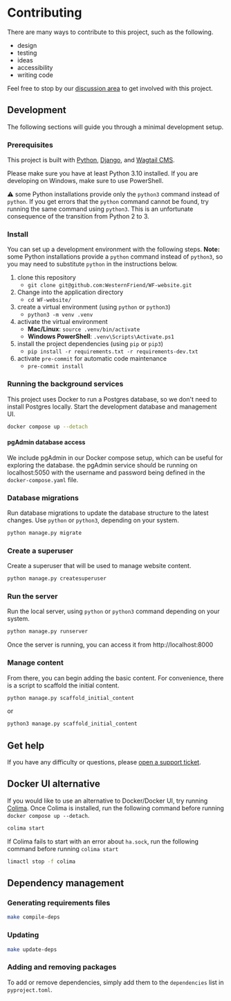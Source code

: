 # Contributing

There are many ways to contribute to this project, such as the following.

- design
- testing
- ideas
- accessibility
- writing code

Feel free to stop by our [discussion area](https://github.com/WesternFriend/WF-website/discussions) to get involved with this project.

## Development

The following sections will guide you through a minimal development setup.

### Prerequisites

This project is built with [Python](https://www.python.org/), [Django](https://www.djangoproject.com/), and [Wagtail CMS](https://wagtail.io/).

Please make sure you have at least Python 3.10 installed. If you are developing on Windows, make sure to use PowerShell.

:warning: some Python installations provide only the `python3` command instead of `python`. If you get errors that the `python` command cannot be found, try running the same command using `python3`. This is an unfortunate consequence of the transition from Python 2 to 3.

### Install

You can set up a development environment with the following steps. **Note:** some Python installations provide a `python` command instead of `python3`, so you may need to substitute `python` in the instructions below.

1. clone this repository
   - `git clone git@github.com:WesternFriend/WF-website.git`
2. Change into the application directory
   - `cd WF-website/`
3. create a virtual environment (using `python` or `python3`)
   - `python3 -m venv .venv`
4. activate the virtual environment
   - **Mac/Linux**: `source .venv/bin/activate`
   - **Windows PowerShell**: `.venv\Scripts\Activate.ps1`
5. install the project dependencies (using `pip` or `pip3`)
   - `pip install -r requirements.txt -r requirements-dev.txt`
6. activate `pre-commit` for automatic code maintenance
   - `pre-commit install`

### Running the background services

This project uses Docker to run a Postgres database, so we don't need to install Postgres locally. Start the development database and management UI.

```sh
docker compose up --detach
```

#### pgAdmin database access

We include pgAdmin in our Docker compose setup, which can be useful for exploring the database. the pgAdmin service should be running on localhost:5050 with the username and password being defined in the `docker-compose.yaml` file.

### Database migrations

Run database migrations to update the database structure to the latest changes. Use `python` or `python3`, depending on your system.

```sh
python manage.py migrate
```

### Create a superuser

Create a superuser that will be used to manage website content.

```sh
python manage.py createsuperuser
```

### Run the server

Run the local server, using `python` or `python3` command depending on your system.

```sh
python manage.py runserver
```

Once the server is running, you can access it from http://localhost:8000

### Manage content

From there, you can begin adding the basic content. For convenience, there is a script to scaffold the initial content.

```sh
python manage.py scaffold_initial_content
```

or

```sh
python3 manage.py scaffold_initial_content
```

## Get help

If you have any difficulty or questions, please [open a support ticket](https://github.com/WesternFriend/WF-website/issues).

## Docker UI alternative

If you would like to use an alternative to Docker/Docker UI, try running [Colima](https://github.com/abiosoft/colima). Once Colima is installed, run the following command before running `docker compose up --detach`.

```sh
colima start
```

If Colima fails to start with an error about `ha.sock`, run the following command before running `colima start`

```sh
limactl stop -f colima
```

## Dependency management

### Generating requirements files

```sh
make compile-deps
```

### Updating

```sh
make update-deps
```

### Adding and removing packages

To add or remove dependencies, simply add them to the `dependencies` list in `pyproject.toml`.
